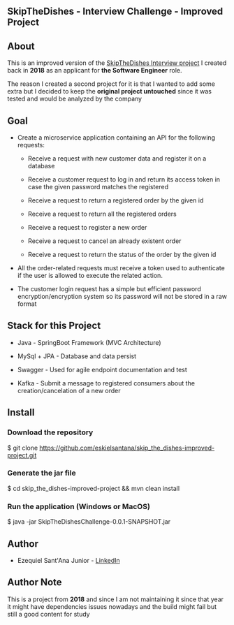 ## SkipTheDishes - Interview Challenge - Improved Project

## About

This is an improved version of the [SkipTheDishes Interview project](https://github.com/eskielsantana/skip_the_dishes-project) I created back in **2018** as an applicant for **the Software Engineer** role. 

The reason I created a second project for it is that I wanted to add some extra but I decided to keep the **original project untouched** since it was tested and would be analyzed by the company

## Goal

- Create a microservice application containing an API for the following requests:

  - Receive a request with new customer data and register it on a database
  
  - Receive a customer request to log in and return its access token in case the given password matches the registered
  
  - Receive a request to return a registered order by the given id
  
  - Receive a request to return all the registered orders
  
  - Receive a request to register a new order
  
  - Receive a request to cancel an already existent order
  
  - Receive a request to return the status of the order by the given id
  
- All the order-related requests must receive a token used to authenticate if the user is allowed to execute the related action.

- The customer login request has a simple but efficient password encryption/encryption system so its password will not be stored in a raw format


## Stack for this Project

- Java - SpringBoot Framework (MVC Architecture)

- MySql + JPA - Database and data persist

- Swagger - Used for agile endpoint documentation and test

- Kafka - Submit a message to registered consumers about the creation/cancelation of a new order

## Install

### Download the repository

  $ git clone https://github.com/eskielsantana/skip_the_dishes-improved-project.git

### Generate the jar file

  $ cd skip_the_dishes-improved-project && mvn clean install

### Run the application (Windows or MacOS)

  $ java -jar SkipTheDishesChallenge-0.0.1-SNAPSHOT.jar
  
## Author

- Ezequiel Sant'Ana Junior - [LinkedIn](https://www.linkedin.com/in/ezequiel-santana/)

## Author Note

This is a project from **2018** and since I am not maintaining it since that year it might have dependencies issues nowadays and the build might fail but still a good content for study
